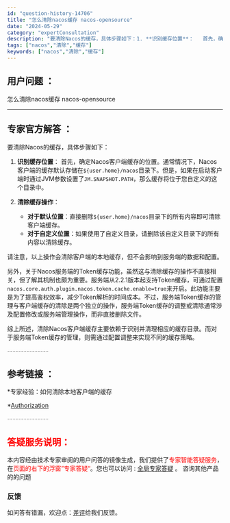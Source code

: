 ```yaml
---
id: "question-history-14706"
title: "怎么清除nacos缓存 nacos-opensource"
date: "2024-05-29"
category: "expertConsultation"
description: "要清除Nacos的缓存，具体步骤如下：1. **识别缓存位置**：   首先，确定Nacos客户端缓存的位置。通常情况下，Nacos客户端的缓存默认存储在`$user.home/nacos`目录下。但是，如果在启动客户端时通过JVM参数设置了`JM.SNAPSHOT.PATH`，那么缓存将位于您自定"
tags: ["nacos","清除","缓存"]
keywords: ["nacos","清除","缓存"]
---
```


## 用户问题 ： 
 怎么清除nacos缓存 nacos-opensource 

---------------
## 专家官方解答 ：

要清除Nacos的缓存，具体步骤如下：

1. **识别缓存位置**：
   首先，确定Nacos客户端缓存的位置。通常情况下，Nacos客户端的缓存默认存储在`${user.home}/nacos`目录下。但是，如果在启动客户端时通过JVM参数设置了`JM.SNAPSHOT.PATH`，那么缓存将位于您自定义的这个目录中。

2. **清除缓存操作**：
   - **对于默认位置**：直接删除`${user.home}/nacos`目录下的所有内容即可清除客户端缓存。
   - **对于自定义位置**：如果使用了自定义目录，请删除该自定义目录下的所有内容以清除缓存。

请注意，以上操作会清除客户端的本地缓存，但不会影响到服务端的数据和配置。

另外，关于Nacos服务端的Token缓存功能，虽然这与清除缓存的操作不直接相关，但了解其机制也颇为重要。服务端从2.2.1版本起支持Token缓存，可通过配置`nacos.core.auth.plugin.nacos.token.cache.enable=true`来开启。此功能主要是为了提高鉴权效率，减少Token解析的时间成本。不过，服务端Token缓存的管理与客户端缓存的清除是两个独立的操作，服务端Token缓存的调整或清除通常涉及配置修改或服务端管理操作，而非直接删除文件。

综上所述，清除Nacos客户端缓存主要依赖于识别并清理相应的缓存目录。而对于服务端Token缓存的管理，则需通过配置调整来实现不同的缓存策略。


<font color="#949494">---------------</font> 


## 参考链接 ：

*专家经验：如何清除本地客户端的缓存 
 
 *[Authorization](https://nacos.io/docs/latest/guide/user/auth)


 <font color="#949494">---------------</font> 
 


## <font color="#FF0000">答疑服务说明：</font> 

本内容经由技术专家审阅的用户问答的镜像生成，我们提供了<font color="#FF0000">专家智能答疑服务</font>，在<font color="#FF0000">页面的右下的浮窗”专家答疑“</font>。您也可以访问 : [全局专家答疑](https://answer.opensource.alibaba.com/docs/intro) 。 咨询其他产品的的问题

### 反馈
如问答有错漏，欢迎点：[差评](https://ai.nacos.io/user/feedbackByEnhancerGradePOJOID?enhancerGradePOJOId=14727)给我们反馈。
